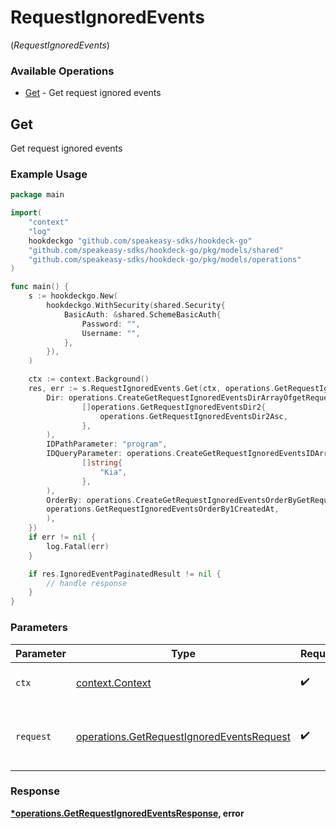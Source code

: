 # RequestIgnoredEvents
(*RequestIgnoredEvents*)

### Available Operations

* [Get](#get) - Get request ignored events

## Get

Get request ignored events

### Example Usage

```go
package main

import(
	"context"
	"log"
	hookdeckgo "github.com/speakeasy-sdks/hookdeck-go"
	"github.com/speakeasy-sdks/hookdeck-go/pkg/models/shared"
	"github.com/speakeasy-sdks/hookdeck-go/pkg/models/operations"
)

func main() {
    s := hookdeckgo.New(
        hookdeckgo.WithSecurity(shared.Security{
            BasicAuth: &shared.SchemeBasicAuth{
                Password: "",
                Username: "",
            },
        }),
    )

    ctx := context.Background()
    res, err := s.RequestIgnoredEvents.Get(ctx, operations.GetRequestIgnoredEventsRequest{
        Dir: operations.CreateGetRequestIgnoredEventsDirArrayOfgetRequestIgnoredEventsDir2(
                []operations.GetRequestIgnoredEventsDir2{
                    operations.GetRequestIgnoredEventsDir2Asc,
                },
        ),
        IDPathParameter: "program",
        IDQueryParameter: operations.CreateGetRequestIgnoredEventsIDArrayOfstr(
                []string{
                    "Kia",
                },
        ),
        OrderBy: operations.CreateGetRequestIgnoredEventsOrderByGetRequestIgnoredEventsOrderBy1(
        operations.GetRequestIgnoredEventsOrderBy1CreatedAt,
        ),
    })
    if err != nil {
        log.Fatal(err)
    }

    if res.IgnoredEventPaginatedResult != nil {
        // handle response
    }
}
```

### Parameters

| Parameter                                                                                              | Type                                                                                                   | Required                                                                                               | Description                                                                                            |
| ------------------------------------------------------------------------------------------------------ | ------------------------------------------------------------------------------------------------------ | ------------------------------------------------------------------------------------------------------ | ------------------------------------------------------------------------------------------------------ |
| `ctx`                                                                                                  | [context.Context](https://pkg.go.dev/context#Context)                                                  | :heavy_check_mark:                                                                                     | The context to use for the request.                                                                    |
| `request`                                                                                              | [operations.GetRequestIgnoredEventsRequest](../../models/operations/getrequestignoredeventsrequest.md) | :heavy_check_mark:                                                                                     | The request object to use for the request.                                                             |


### Response

**[*operations.GetRequestIgnoredEventsResponse](../../models/operations/getrequestignoredeventsresponse.md), error**


